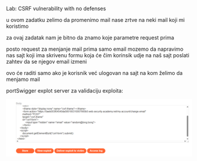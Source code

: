 Lab: CSRF vulnerability with no defenses

u ovom zadatku zelimo da promenimo mail nase zrtve na neki mail koji mi koristimo

za ovaj zadatak nam je bitno da znamo koje parametre request prima

posto request za menjanje mail prima samo email mozemo da napravimo nas sajt
koji ima skrivenu formu koja će čim korinsik udje na naš sajt poslati zahtev da se njegov email izmeni


ovo će raditi samo ako je korisnik već ulogovan na sajt na kom želimo da menjamo mail

portSwigger explot server za validaciju exploita:

![alt text](image.png)